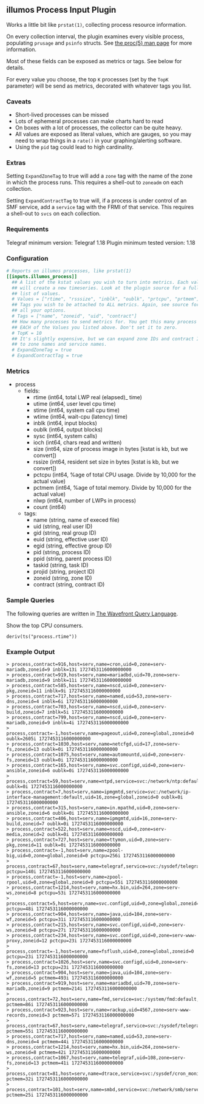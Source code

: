 ## illumos Process Input Plugin

Works a little bit like `prstat(1)`, collecting process resource information.

On every collection interval, the plugin examines every visible process, populating
`prusage` and `psinfo` structs. See [the proc(5) man page](https://www.illumos.org/man/5/proc)
for more information.

Most of these fields can be exposed as metrics or tags. See below for details.

For every value you choose, the top `K` processes (set by the `TopK` parameter)
will be send as metrics, decorated with whatever tags you list.

### Caveats
* Short-lived processes can be missed
* Lots of ephemeral processes can make charts hard to read
* On boxes with a lot of processes, the collector can be quite heavy.
* All values are exposed as literal values, which are gauges, so you may need
  to wrap things in a `rate()` in your graphing/alerting software.
* Using the `pid` tag could lead to high cardinality.

### Extras

Setting `ExpandZoneTag` to true will add a `zone` tag with the name of the zone
in which the process runs. This requires a shell-out to `zoneadm` on each
collection.

Setting `ExpandContractTag` to true will, if a process is under control of an
SMF service, add a `service` tag with the FRMI of that service. This requires a
shell-out to `svcs` on each collection.

### Requirements

Telegraf minimum version: Telegraf 1.18
Plugin minimum tested version: 1.18

### Configuration

```toml
# Reports on illumos processes, like prstat(1)
[[inputs.illumos_process]]
  ## A list of the kstat values you wish to turn into metrics. Each value
  ## will create a new timeseries. Look at the plugin source for a full
  ## list of values.
  # Values = ["rtime", "rsssize", "inblk", "oublk", "prtcpu", "prtmem"]
  ## Tags you wish to be attached to ALL metrics. Again, see source for
  ## all your options.
  # Tags = ["name", "zoneid", "uid", "contract"]
  ## How many processes to send metrics for. You get this many process for
  ## EACH of the Values you listed above. Don't set it to zero.
  # TopK = 10
  ## It's slightly expensive, but we can expand zone IDs and contract IDs
  ## to zone names and service names.
  # ExpandZoneTag = true
  # ExpandContractTag = true
```

### Metrics
- process
  - fields:
    - rtime (int64, total LWP real (elapsed)_ time)
    - utime (int64, user level cpu time)
    - stime (int64, system call cpu time)
    - wtime (int64, wait-cpu (latency) time)
    - inblk (int64, input blocks)
    - oublk (int64, output blocks)
    - sysc (int64, system calls)
    - ioch (int64, chars read and written)
    - size (int64, size of process image in bytes [kstat is kb, but we convert])
    - rssize (int64, resident set size in bytes [kstat is kb, but we convert])
    - pctcpu (int64, %age of total CPU usage. Divide by 10,000 for the actual value)
    - pctmem (int64, %age of total memory. Divide by 10,000 for the actual value)
    - nlwp (int64, number of LWPs in process)
    - count (int64)
  - tags:
    - name (string, name of execed file)
    - uid (string, real user ID)
    - gid (string, real group ID)
    - euid (string, effective user ID)
    - egid (string, effective group ID)
    - pid (string, process ID)
    - ppid (string, parent process ID)
    - taskid (string, task ID)
    - projid (string, project ID)
    - zoneid (string, zone ID)
    - contract (string, contract ID)

### Sample Queries

The following queries are written in [The Wavefront Query
Language](https://docs.wavefront.com/query_language_reference.html).

Show the top CPU consumers.

```
deriv(ts("process.rtime"))
```

### Example Output

```
> process,contract=916,host=serv,name=cron,uid=0,zone=serv-mariadb,zoneid=9 inblk=13i 1727453116000000000
> process,contract=919,host=serv,name=mariadbd,uid=70,zone=serv-mariadb,zoneid=9 inblk=11i 1727453116000000000
> process,contract=585,host=serv,name=nscd,uid=0,zone=serv-pkg,zoneid=11 inblk=9i 1727453116000000000
> process,contract=717,host=serv,name=named,uid=53,zone=serv-dns,zoneid=4 inblk=6i 1727453116000000000
> process,contract=703,host=serv,name=nscd,uid=0,zone=serv-build,zoneid=7 inblk=5i 1727453116000000000
> process,contract=799,host=serv,name=nscd,uid=0,zone=serv-mariadb,zoneid=9 inblk=4i 1727453116000000000
> process,contract=-1,host=serv,name=pageout,uid=0,zone=global,zoneid=0 oublk=2605i 1727453116000000000
> process,contract=1030,host=serv,name=netcfgd,uid=17,zone=serv-fs,zoneid=13 oublk=0i 1727453116000000000
> process,contract=1075,host=serv,name=automountd,uid=0,zone=serv-fs,zoneid=13 oublk=0i 1727453116000000000
> process,contract=165,host=serv,name=svc.configd,uid=0,zone=serv-ansible,zoneid=6 oublk=0i 1727453116000000000
> process,contract=59,host=serv,name=ntpd,service=svc:/network/ntp:default,uid=0,zone=global,zoneid=0 oublk=0i 1727453116000000000
> process,contract=7,host=serv,name=ipmgmtd,service=svc:/network/ip-interface-management:default,uid=16,zone=global,zoneid=0 oublk=0i 1727453116000000000
> process,contract=315,host=serv,name=in.mpathd,uid=0,zone=serv-ansible,zoneid=6 oublk=0i 1727453116000000000
> process,contract=406,host=serv,name=ipmgmtd,uid=16,zone=serv-build,zoneid=7 oublk=0i 1727453116000000000
> process,contract=522,host=serv,name=nscd,uid=0,zone=serv-media,zoneid=2 oublk=0i 1727453116000000000
> process,contract=727,host=serv,name=ttymon,uid=0,zone=serv-pkg,zoneid=11 oublk=0i 1727453116000000000
> process,contract=-1,host=serv,name=zpool-big,uid=0,zone=global,zoneid=0 pctcpu=256i 1727453116000000000
> process,contract=67,host=serv,name=telegraf,service=svc:/sysdef/telegraf:default,uid=108,zone=global,zoneid=0 pctcpu=140i 1727453116000000000
> process,contract=-1,host=serv,name=zpool-rpool,uid=0,zone=global,zoneid=0 pctcpu=55i 1727453116000000000
> process,contract=1214,host=serv,name=hx.bin,uid=264,zone=serv-ws,zoneid=8 pctcpu=53i 1727453116000000000
> process,contract=5,host=serv,name=svc.configd,uid=0,zone=global,zoneid=0 pctcpu=48i 1727453116000000000
> process,contract=904,host=serv,name=java,uid=104,zone=serv-wf,zoneid=5 pctcpu=31i 1727453116000000000
> process,contract=215,host=serv,name=svc.configd,uid=0,zone=serv-ws,zoneid=8 pctcpu=27i 1727453116000000000
> process,contract=234,host=serv,name=svc.configd,uid=0,zone=serv-www-proxy,zoneid=12 pctcpu=23i 1727453116000000000
> process,contract=-1,host=serv,name=fsflush,uid=0,zone=global,zoneid=0 pctcpu=23i 1727453116000000000
> process,contract=1026,host=serv,name=svc.configd,uid=0,zone=serv-fs,zoneid=13 pctcpu=23i 1727453116000000000
> process,contract=904,host=serv,name=java,uid=104,zone=serv-wf,zoneid=5 pctmem=493i 1727453116000000000
> process,contract=919,host=serv,name=mariadbd,uid=70,zone=serv-mariadb,zoneid=9 pctmem=214i 1727453116000000000
> process,contract=72,host=serv,name=fmd,service=svc:/system/fmd:default,uid=0,zone=global,zoneid=0 pctmem=86i 1727453116000000000
> process,contract=923,host=serv,name=rackup,uid=4567,zone=serv-www-records,zoneid=3 pctmem=57i 1727453116000000000
> process,contract=67,host=serv,name=telegraf,service=svc:/sysdef/telegraf:default,uid=108,zone=global,zoneid=0 pctmem=55i 1727453116000000000
> process,contract=717,host=serv,name=named,uid=53,zone=serv-dns,zoneid=4 pctmem=44i 1727453116000000000
> process,contract=1214,host=serv,name=hx.bin,uid=264,zone=serv-ws,zoneid=8 pctmem=42i 1727453116000000000
> process,contract=1067,host=serv,name=telegraf,uid=108,zone=serv-fs,zoneid=13 pctmem=41i 1727453116000000000
> process,contract=81,host=serv,name=dtrace,service=svc:/sysdef/cron_monitor:default,uid=107,zone=global,zoneid=0 pctmem=32i 1727453116000000000
> process,contract=101,host=serv,name=smbd,service=svc:/network/smb/server:default,uid=0,zone=global,zoneid=0 pctmem=25i 1727453116000000000
```
